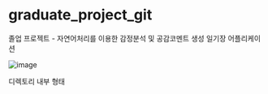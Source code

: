 # graduate_project_git
졸업 프로젝트 - 자연어처리를 이용한 감정분석 및 공감코멘트 생성 일기장 어플리케이션

![image](https://user-images.githubusercontent.com/81811255/191413705-e3b3878a-2791-41c9-85ec-d299aaec2303.png)

디렉토리 내부 형태
